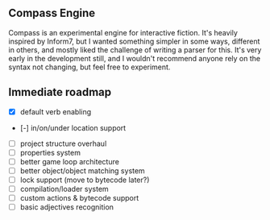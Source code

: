 ## Compass Engine

Compass is an experimental engine for interactive fiction. It's heavily inspired by Inform7, but I wanted something simpler in some ways, different in others, and mostly liked the challenge of writing a parser for this. It's very early in the development still, and I wouldn't recommend anyone rely on the syntax not changing, but feel free to experiment.

## Immediate roadmap

- [x] default verb enabling
- [-] in/on/under location support
- [ ] project structure overhaul
- [ ] properties system
- [ ] better game loop architecture
- [ ] better object/object matching system
- [ ] lock support (move to bytecode later?)
- [ ] compilation/loader system
- [ ] custom actions & bytecode support
- [ ] basic adjectives recognition